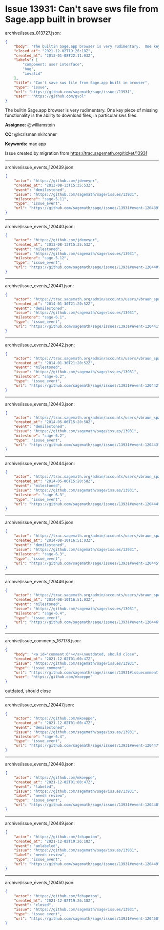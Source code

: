 # Issue 13931: Can't save sws file from Sage.app built in browser

archive/issues_013727.json:
```json
{
    "body": "The builtin Sage.app browser is very rudimentary.  One key piece of missing functionality is the ability to download files, in particular sws files.  \n\n**Assignee:** @williamstein\n\n**CC:**  @kcrisman nkirchner\n\n**Keywords:** mac app\n\nIssue created by migration from https://trac.sagemath.org/ticket/13931\n\n",
    "closed_at": "2021-12-02T19:26:18Z",
    "created_at": "2013-01-08T22:11:03Z",
    "labels": [
        "component: user interface",
        "bug",
        "invalid"
    ],
    "title": "Can't save sws file from Sage.app built in browser",
    "type": "issue",
    "url": "https://github.com/sagemath/sage/issues/13931",
    "user": "https://github.com/gvol"
}
```
The builtin Sage.app browser is very rudimentary.  One key piece of missing functionality is the ability to download files, in particular sws files.  

**Assignee:** @williamstein

**CC:**  @kcrisman nkirchner

**Keywords:** mac app

Issue created by migration from https://trac.sagemath.org/ticket/13931





---

archive/issue_events_120439.json:
```json
{
    "actor": "https://github.com/jdemeyer",
    "created_at": "2013-08-13T15:35:53Z",
    "event": "demilestoned",
    "issue": "https://github.com/sagemath/sage/issues/13931",
    "milestone": "sage-5.11",
    "type": "issue_event",
    "url": "https://github.com/sagemath/sage/issues/13931#event-120439"
}
```



---

archive/issue_events_120440.json:
```json
{
    "actor": "https://github.com/jdemeyer",
    "created_at": "2013-08-13T15:35:53Z",
    "event": "milestoned",
    "issue": "https://github.com/sagemath/sage/issues/13931",
    "milestone": "sage-5.12",
    "type": "issue_event",
    "url": "https://github.com/sagemath/sage/issues/13931#event-120440"
}
```



---

archive/issue_events_120441.json:
```json
{
    "actor": "https://trac.sagemath.org/admin/accounts/users/vbraun_spam",
    "created_at": "2014-01-30T21:20:52Z",
    "event": "demilestoned",
    "issue": "https://github.com/sagemath/sage/issues/13931",
    "milestone": "sage-6.1",
    "type": "issue_event",
    "url": "https://github.com/sagemath/sage/issues/13931#event-120441"
}
```



---

archive/issue_events_120442.json:
```json
{
    "actor": "https://trac.sagemath.org/admin/accounts/users/vbraun_spam",
    "created_at": "2014-01-30T21:20:52Z",
    "event": "milestoned",
    "issue": "https://github.com/sagemath/sage/issues/13931",
    "milestone": "sage-6.2",
    "type": "issue_event",
    "url": "https://github.com/sagemath/sage/issues/13931#event-120442"
}
```



---

archive/issue_events_120443.json:
```json
{
    "actor": "https://trac.sagemath.org/admin/accounts/users/vbraun_spam",
    "created_at": "2014-05-06T15:20:58Z",
    "event": "demilestoned",
    "issue": "https://github.com/sagemath/sage/issues/13931",
    "milestone": "sage-6.2",
    "type": "issue_event",
    "url": "https://github.com/sagemath/sage/issues/13931#event-120443"
}
```



---

archive/issue_events_120444.json:
```json
{
    "actor": "https://trac.sagemath.org/admin/accounts/users/vbraun_spam",
    "created_at": "2014-05-06T15:20:58Z",
    "event": "milestoned",
    "issue": "https://github.com/sagemath/sage/issues/13931",
    "milestone": "sage-6.3",
    "type": "issue_event",
    "url": "https://github.com/sagemath/sage/issues/13931#event-120444"
}
```



---

archive/issue_events_120445.json:
```json
{
    "actor": "https://trac.sagemath.org/admin/accounts/users/vbraun_spam",
    "created_at": "2014-08-10T16:51:03Z",
    "event": "demilestoned",
    "issue": "https://github.com/sagemath/sage/issues/13931",
    "milestone": "sage-6.3",
    "type": "issue_event",
    "url": "https://github.com/sagemath/sage/issues/13931#event-120445"
}
```



---

archive/issue_events_120446.json:
```json
{
    "actor": "https://trac.sagemath.org/admin/accounts/users/vbraun_spam",
    "created_at": "2014-08-10T16:51:03Z",
    "event": "milestoned",
    "issue": "https://github.com/sagemath/sage/issues/13931",
    "milestone": "sage-6.4",
    "type": "issue_event",
    "url": "https://github.com/sagemath/sage/issues/13931#event-120446"
}
```



---

archive/issue_comments_167178.json:
```json
{
    "body": "<a id='comment:6'></a>\noutdated, should close",
    "created_at": "2021-12-02T01:00:47Z",
    "issue": "https://github.com/sagemath/sage/issues/13931",
    "type": "issue_comment",
    "url": "https://github.com/sagemath/sage/issues/13931#issuecomment-167178",
    "user": "https://github.com/mkoeppe"
}
```

<a id='comment:6'></a>
outdated, should close



---

archive/issue_events_120447.json:
```json
{
    "actor": "https://github.com/mkoeppe",
    "created_at": "2021-12-02T01:00:47Z",
    "event": "demilestoned",
    "issue": "https://github.com/sagemath/sage/issues/13931",
    "milestone": "sage-6.4",
    "type": "issue_event",
    "url": "https://github.com/sagemath/sage/issues/13931#event-120447"
}
```



---

archive/issue_events_120448.json:
```json
{
    "actor": "https://github.com/mkoeppe",
    "created_at": "2021-12-02T01:00:47Z",
    "event": "labeled",
    "issue": "https://github.com/sagemath/sage/issues/13931",
    "label": "needs review",
    "type": "issue_event",
    "url": "https://github.com/sagemath/sage/issues/13931#event-120448"
}
```



---

archive/issue_events_120449.json:
```json
{
    "actor": "https://github.com/fchapoton",
    "created_at": "2021-12-02T19:26:18Z",
    "event": "unlabeled",
    "issue": "https://github.com/sagemath/sage/issues/13931",
    "label": "needs review",
    "type": "issue_event",
    "url": "https://github.com/sagemath/sage/issues/13931#event-120449"
}
```



---

archive/issue_events_120450.json:
```json
{
    "actor": "https://github.com/fchapoton",
    "created_at": "2021-12-02T19:26:18Z",
    "event": "closed",
    "issue": "https://github.com/sagemath/sage/issues/13931",
    "type": "issue_event",
    "url": "https://github.com/sagemath/sage/issues/13931#event-120450"
}
```
